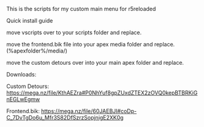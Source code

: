 This is the scripts for my custom main menu for r5reloaded


Quick install guide

move vscripts over to your scripts folder and replace.

move the frontend.bik file into your apex media folder and replace. (%apexfolder%/media/)

move the custom detours over into your main apex folder and replace.


Downloads:

Custom Detours: https://mega.nz/file/KthAEZra#P0NhYuf8gpZUxdZTEX2zOVQ0kepBTBRKiGnEGLwEgmw

Frontend.bik: https://mega.nz/file/60JAEBJI#coDp-C_7DvTgDo6u_Mfr3S82DfSzrzSopjnigE2XK0g
